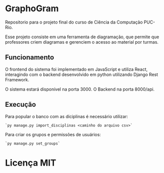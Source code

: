 # GraphoGram

Repositorio para o projeto final do curso de Ciência da Computação PUC-Rio.

Esse projeto consiste em uma ferramenta de diagramação, que permite que professores criem diagramas e gerenciem o acesso ao material por turmas.

## Funcionamento

O frontend do sistema foi implementado em JavaScript e utiliza React, interagindo com o backend desenvolvido em python utilizando Django Rest Framework.

O sistema estará disponível na porta 3000. O Backend na porta 8000/api.

## Execução

Para popular o banco com as diciplinas é necessário utilizar:
    
    `py manage.py import_disciplinas <caminho do arquivo csv>`
    
Para criar os grupos e permissões de usuários:
    
    `py manage.py set_groups`
 
# Licença MIT
